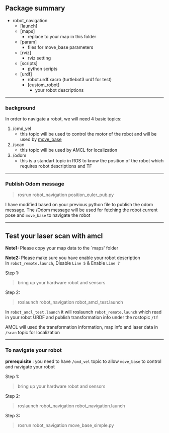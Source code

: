 ## Package summary

- robot_navigation 
    - [launch]
    - [maps]
        - replace to your map in this folder
    - [param]
        - files for move_base parameters 
    - [rviz]
        - rviz setting
    - [scripts]
        - python scripts
    - [urdf]
        - robot.urdf.xacro (turtlebot3 urdf for test)
        - [custom_robot]
            - your robot descriptions
        

---
### background
In order to navigate a robot, we will need 4 basic topics:
1. /cmd_vel
    - this topic will be used to control the motor of the robot and will be used by [move_base](http://wiki.ros.org/move_base)
2. /scan
    - this topic will be used by AMCL for localization 
3. /odom
    - this is a standart topic in ROS to know the position of the robot which requires robot descriptions and TF

---

### Publish Odom message
> rosrun robot_navigation position_euler_pub.py 

I have modified based on your previous python file to publish the odom message.
The /Odom message will be used for fetching the robot current pose and `move_base` to navigate the robot 

---

## Test your laser scan with amcl 
**Note1:** Please copy your map data to the `maps' folder


**Note2:** Please make sure you have enable your robot description  
In `robot_remote.launch`, Disable `Line 5` & Enable `Line 7`

Step 1:
> bring up your hardware robot and sensors

Step 2:
> roslaunch robot_navigation robot_amcl_test.launch

In `robot_amcl_test.launch` it will roslaunch `robot_remote.launch` which read in your robot URDF and publish transformation info under the rostopic `/tf`

AMCL will used the transformation information, map info and laser data in `/scan` topic for localization 

---

### To navigate your robot 
**prerequisite** : you need to have `/cmd_vel` topic to allow `move_base` to control and navigate your robot

Step 1:
> bring up your hardware robot and sensors

Step 2:
> roslaunch robot_navigation robot_navigation.launch

Step 3:
> rosrun robot_navigation move_base_simple.py


